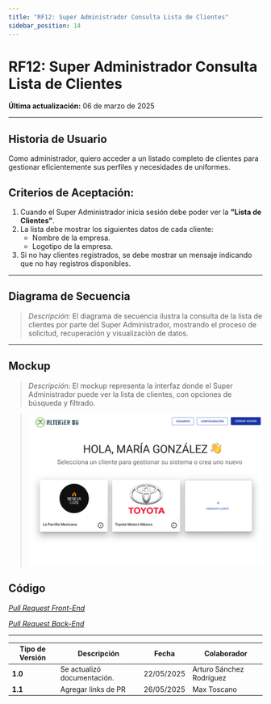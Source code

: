 ```yaml
---
title: "RF12: Super Administrador Consulta Lista de Clientes"
sidebar_position: 14
---
```


# RF12: Super Administrador Consulta Lista de Clientes

**Última actualización:** 06 de marzo de 2025

---

## Historia de Usuario

Como administrador, quiero acceder a un listado completo de clientes para gestionar eficientemente sus perfiles y necesidades de uniformes.

## **Criterios de Aceptación:**

1. Cuando el Super Administrador inicia sesión debe poder ver la **"Lista de Clientes"**.
2. La lista debe mostrar los siguientes datos de cada cliente:
   - Nombre de la empresa.
   - Logotipo de la empresa.
3. Si no hay clientes registrados, se debe mostrar un mensaje indicando que no hay registros disponibles.

---

## **Diagrama de Secuencia**

> _Descripción_: El diagrama de secuencia ilustra la consulta de la lista de clientes por parte del Super Administrador, mostrando el proceso de solicitud, recuperación y visualización de datos.

---

## **Mockup**

> _Descripción_: El mockup representa la interfaz donde el Super Administrador puede ver la lista de clientes, con opciones de búsqueda y filtrado.

> ![Interfaz de lista clientes](imagenes/RF12ConsultaClientes.png)

## **Código**

_<u>[Pull Request Front-End](https://github.com/CodeAnd-Co/Frontend-Text-Lines/pull/113)</u>_

_<u>[Pull Request Back-End](https://github.com/CodeAnd-Co/Backend-textiles/pull/87)</u>_

---

| **Tipo de Versión** | **Descripción**             | **Fecha**  | **Colaborador**          |
| ------------------- | --------------------------- | ---------- | ------------------------ |
| **1.0**             | Se actualizó documentación. | 22/05/2025 | Arturo Sánchez Rodríguez |
| **1.1**             | Agregar links de PR         | 26/05/2025 | Max Toscano              |
